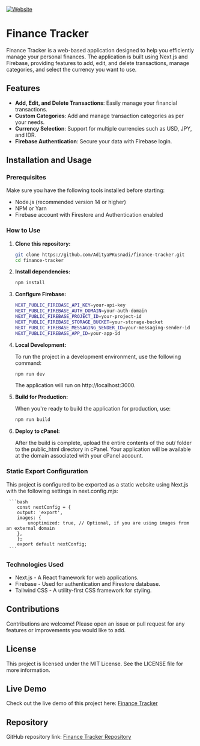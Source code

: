 [![Website](https://img.shields.io/website?url=https%3A%2F%2Ffinancialtracker.nisgroup.online)](https://financialtracker.nisgroup.online)

# Finance Tracker

Finance Tracker is a web-based application designed to help you efficiently manage your personal finances. The application is built using Next.js and Firebase, providing features to add, edit, and delete transactions, manage categories, and select the currency you want to use.

## Features

- **Add, Edit, and Delete Transactions**: Easily manage your financial transactions.
- **Custom Categories**: Add and manage transaction categories as per your needs.
- **Currency Selection**: Support for multiple currencies such as USD, JPY, and IDR.
- **Firebase Authentication**: Secure your data with Firebase login.

## Installation and Usage

### Prerequisites

Make sure you have the following tools installed before starting:

- Node.js (recommended version 14 or higher)
- NPM or Yarn
- Firebase account with Firestore and Authentication enabled

### How to Use

1. **Clone this repository:**

    ```bash
    git clone https://github.com/AdityaPKusnadi/finance-tracker.git
    cd finance-tracker
    ```

2. **Install dependencies:**

     ```bash
     npm install
     ```

3. **Configure Firebase:**

     ```bash
     NEXT_PUBLIC_FIREBASE_API_KEY=your-api-key
     NEXT_PUBLIC_FIREBASE_AUTH_DOMAIN=your-auth-domain
     NEXT_PUBLIC_FIREBASE_PROJECT_ID=your-project-id
     NEXT_PUBLIC_FIREBASE_STORAGE_BUCKET=your-storage-bucket
     NEXT_PUBLIC_FIREBASE_MESSAGING_SENDER_ID=your-messaging-sender-id
     NEXT_PUBLIC_FIREBASE_APP_ID=your-app-id
     ```

4. **Local Development:**

    To run the project in a development environment, use the following command:

     ```bash
     npm run dev
     ```

    The application will run on http://localhost:3000.

5. **Build for Production:**

    When you're ready to build the application for production, use:

     ```bash
     npm run build
     ```

6. **Deploy to cPanel:**

    After the build is complete, upload the entire contents of the out/ folder to the public_html directory in cPanel.
    Your application will be available at the domain associated with your cPanel account.

### Static Export Configuration

This project is configured to be exported as a static website using Next.js with the following settings in next.config.mjs:

     ```bash
        const nextConfig = {
        output: 'export',
        images: {
            unoptimized: true, // Optional, if you are using images from an external domain
        },
        };
        export default nextConfig;    
     ```

### Technologies Used

- Next.js - A React framework for web applications.
- Firebase - Used for authentication and Firestore database.
- Tailwind CSS - A utility-first CSS framework for styling.

## Contributions

Contributions are welcome! Please open an issue or pull request for any features or improvements you would like to add.

## License

This project is licensed under the MIT License. See the LICENSE file for more information.

## Live Demo

Check out the live demo of this project here: [Finance Tracker](https://financialtracker.nisgroup.online)

## Repository

GitHub repository link: [Finance Tracker Repository](https://github.com/AdityaPKusnadi/finance-tracker)

